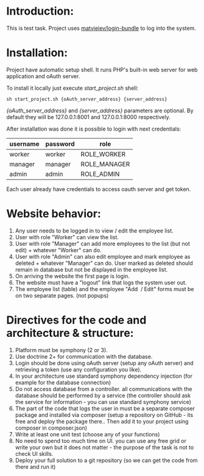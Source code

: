 # Introduction:
This is test task. Project uses [matvieiev/login-bundle](https://github.com/sauron07/fbi_auth_test) to log into the system.

# Installation:
Project have automatic setup shell. It runs PHP's built-in web server for web application and oAuth server.

To install it locally just execute _start_project.sh_ shell:
```
sh start_project.sh {oAuth_server_address} {server_address}
```
_{oAuth_server_address}_ and _{server_address}_ parameters are optional. By default they will be 127.0.0.1:8001 and 127.0.0.1:8000 respectively.

After installation was done it is possible to login with next credentials:

|username|password|role        |
|--------|--------|------------|
|worker  |worker  | ROLE_WORKER|
|manager | manager|ROLE_MANAGER|
|admin   |admin   |ROLE_ADMIN  |

Each user already have credentials to access oauth server and get token.

# Website behavior:
1. Any user needs to be logged in to view / edit the employee list.
2. User with role "Worker" can view the list.
3. User with role "Manager" can add more employees to the list (but not edit) + whatever "Worker" can do.
4. User with role "Admin" can also edit employee and mark employee as deleted + whatever "Manager" can do.
User marked as deleted should remain in database but not be displayed in the employee list.
5. On arriving the website the first page is login.
6. The website must have a "logout" link that logs the system user out.
7. The employee list (table) and the employee "Add  / Edit" forms must be on two separate pages. (not popups)

# Directives for the code and architecture & structure:
1. Platform must be symphony (2 or 3).
2. Use doctrine 2+ for communication with the database.
3. Login should be done using oAuth server (setup any oAuth server) and retrieving a token (use any configuration you like).
4. In your architecture use standard symphony dependency injection (for example for the database connection)
5. Do not access database from a controller. all communications with the database should be performed by a service (the controller should ask the service for information - you can use standard symphony service)
6. The part of the code that logs the user in must be a separate composer package and installed via composer (setup a repository on GitHub - its free and deploy the package there.. Then add it to your project using composer in composer.json)
7. Write at least one unit test (choose any of your functions)
8. No need to spend too much time on UI. you can use any free grid or write your own but it does not matter - the purpose of the task is not to check UI skills.
9. Deploy your full solution to a git repository (so we can get the code from there and run it)